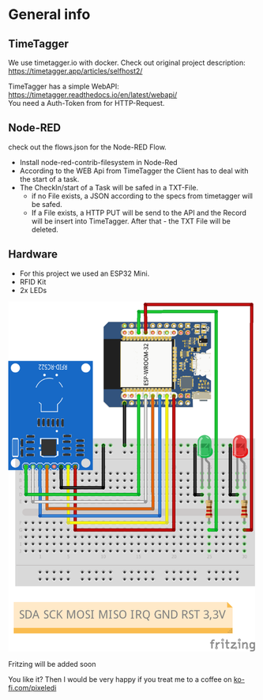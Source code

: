 # General info

## TimeTagger
We use timetagger.io with docker. Check out original project description:
https://timetagger.app/articles/selfhost2/

TimeTagger has a simple WebAPI: https://timetagger.readthedocs.io/en/latest/webapi/   
You need a Auth-Token from for HTTP-Request.

## Node-RED
check out the flows.json for the Node-RED Flow.

* Install node-red-contrib-filesystem in Node-Red
* According to the WEB Api from TimeTagger the Client has to deal with the start of a task. 
* The CheckIn/start of a Task will be safed in a TXT-File.
    * if no File exists, a JSON according to the specs from timetagger will be safed.
    * If a File exists, a HTTP PUT will be send to the API and the Record will be insert into TimeTagger. After that - the TXT File will be deleted.


## Hardware
- For this project we used an ESP32 Mini.
- RFID Kit
- 2x LEDs

<img src="https://github.com/pixelEDI/TikTok-Projects/blob/32646deade520a9d39e21d5c72a7a015d9507186/14_TimeTrackingWithRFIDandMQTT/zeiterfassung_Steckplatine.png" width="500" />


Fritzing will be added soon

You like it? Then I would be very happy if you treat me to a coffee on [ko-fi.com/pixeledi](https://www.ko-fi.com/pixeledi)
